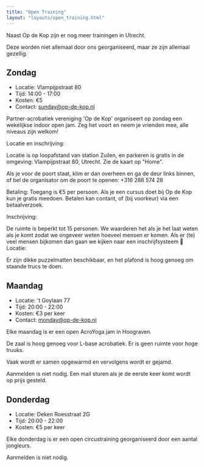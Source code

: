 ```yaml
---
title: "Open Training"
layout: "layouts/open_training.html"
---
```


Naast Op de Kop zijn er nog meer trainingen in Utrecht.

Deze worden niet allemaal door ons georganiseerd, maar ze zijn
allemaal gezellig.

## Zondag

- Locatie: Vlampijpstraat 80
- Tijd: 14:00 - 17:00
- Kosten: €5
- Contact: sunday@op-de-kop.nl

Partner-acrobatiek vereniging 'Op de Kop' organiseert op zondag een wekelijkse indoor open jam. Zeg het voort en neem je vrienden mee, alle niveaus zijn welkom!

Locatie en inschrijving:

Locatie is op loopafstand van station Zuilen, en parkeren is gratis in de omgeving: Vlampijpstraat 80, Utrecht. Zie de kaart
op "Home".

Als je voor de poort staat, klim er dan overheen en ga de deur links binnen, of bel de organisator om de poort te openen: +316&nbsp;288&nbsp;574&nbsp;28

Betaling:
Toegang is €5 per persoon. Als je een cursus doet bij Op de Kop kun je gratis meedoen.
Betalen kan contant, of (bij voorkeur) via een betaalverzoek.

Inschrijving:

De ruimte is beperkt tot 15 personen. We waarderen het als je het laat weten als je komt zodat we ongeveer weten hoeveel mensen er komen. Als er (te) veel mensen bijkomen dan gaan we kijken naar een inschrijfsysteem 🙂
Locatie:

Er zijn dikke puzzelmatten beschikbaar, en het plafond is hoog genoeg om staande trucs te doen.

## Maandag

- Locatie: 't Goylaan 77
- Tijd: 20:00 - 22:00
- Kosten: €3 per keer
- Contact: monday@op-de-kop.nl

Elke maandag is er een open AcroYoga jam in Hoograven.

De zaal is hoog genoeg voor L-base acrobatiek. Er is geen ruimte voor hoge truuks.

Vaak wordt er samen opgewarmd en vervolgens wordt er gejamd.

Aanmelden is niet nodig. Een mail sturen als je de eerste keer komt wordt op prijs gesteld.

## Donderdag

- Locatie: Deken Roesstraat 2G
- Tijd: 20:00 - 22:00
- Kosten: €5 per keer

Elke donderdag is er een open circustraining georganiseerd door een aantal jongleurs.

Aanmelden is niet nodig.
